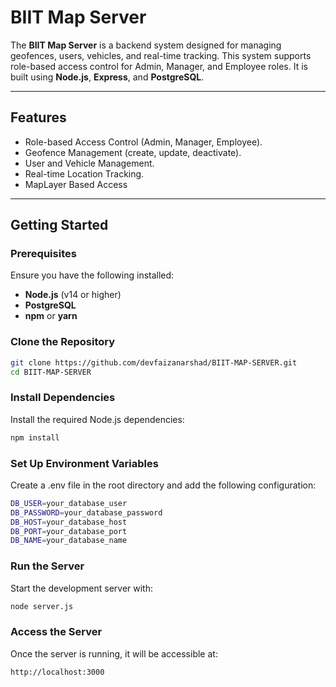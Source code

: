 # **BIIT Map Server**

The **BIIT Map Server** is a backend system designed for managing geofences, users, vehicles, and real-time tracking. This system supports role-based access control for Admin, Manager, and Employee roles. It is built using **Node.js**, **Express**, and **PostgreSQL**.

---

## **Features**

- Role-based Access Control (Admin, Manager, Employee).
- Geofence Management (create, update, deactivate).
- User and Vehicle Management.
- Real-time Location Tracking.
- MapLayer Based Access

---

## **Getting Started**

### **Prerequisites**
Ensure you have the following installed:
- **Node.js** (v14 or higher)
- **PostgreSQL**
- **npm** or **yarn**

### **Clone the Repository**
```bash
git clone https://github.com/devfaizanarshad/BIIT-MAP-SERVER.git
cd BIIT-MAP-SERVER
```

### **Install Dependencies**
Install the required Node.js dependencies:
```bash
npm install
```

### **Set Up Environment Variables**
Create a .env file in the root directory and add the following configuration:
```bash
DB_USER=your_database_user
DB_PASSWORD=your_database_password
DB_HOST=your_database_host
DB_PORT=your_database_port
DB_NAME=your_database_name
```
### **Run the Server**
Start the development server with:
```bash
node server.js
```

### **Access the Server**
Once the server is running, it will be accessible at:
```bash
http://localhost:3000
``` 





